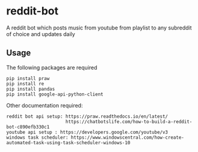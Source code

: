 # reddit-bot
A reddit bot which posts music from youtube from playlist to any subreddit of choice and updates daily


## Usage
The following packages are required
```
pip install praw
pip install re
pip install pandas
pip install google-api-python-client
```
Other documentation required:
```
reddit bot api setup: https://praw.readthedocs.io/en/latest/
                      https://chatbotslife.com/how-to-build-a-reddit-bot-c890efb330c1
youtube api setup : https://developers.google.com/youtube/v3
windows task scheduler: https://www.windowscentral.com/how-create-automated-task-using-task-scheduler-windows-10
```
